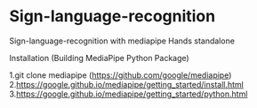 # Sign-language-recognition
Sign-language-recognition with mediapipe Hands standalone

Installation (Building MediaPipe Python Package)

1.git clone mediapipe (https://github.com/google/mediapipe)
2.https://google.github.io/mediapipe/getting_started/install.html
3.https://google.github.io/mediapipe/getting_started/python.html


